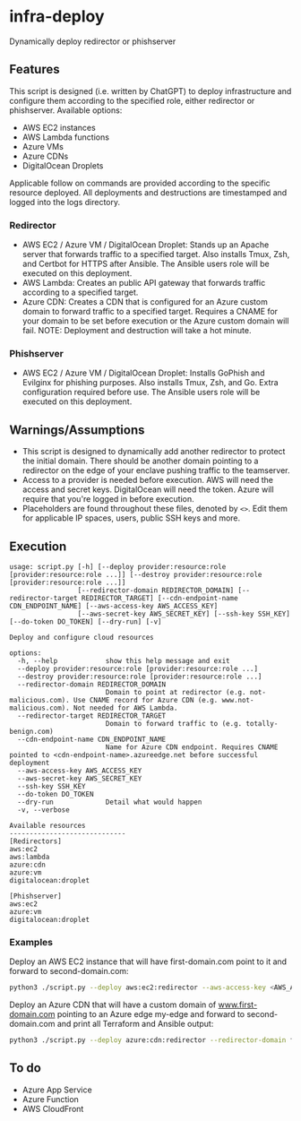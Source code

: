 # infra-deploy
Dynamically deploy redirector or phishserver

## Features
This script is designed (i.e. written by ChatGPT) to deploy infrastructure and configure them according to the specified role, either redirector or phishserver. Available options:
* AWS EC2 instances
* AWS Lambda functions
* Azure VMs
* Azure CDNs
* DigitalOcean Droplets

Applicable follow on commands are provided according to the specific resource deployed. All deployments and destructions are timestamped and logged into the logs directory.

### Redirector
* AWS EC2 / Azure VM / DigitalOcean Droplet: Stands up an Apache server that forwards traffic to a specified target. Also installs Tmux, Zsh, and Certbot for HTTPS after Ansible. The Ansible users role will be executed on this deployment.
* AWS Lambda: Creates an public API gateway that forwards traffic according to a specified target.
* Azure CDN: Creates a CDN that is configured for an Azure custom domain to forward traffic to a specified target. Requires a CNAME for your domain to be set before execution or the Azure custom domain will fail. NOTE: Deployment and destruction will take a hot minute.

### Phishserver
* AWS EC2 / Azure VM / DigitalOcean Droplet: Installs GoPhish and Evilginx for phishing purposes. Also installs Tmux, Zsh, and Go. Extra configuration required before use. The Ansible users role will be executed on this deployment.

## Warnings/Assumptions
* This script is designed to dynamically add another redirector to protect the initial domain. There should be another domain pointing to a redirector on the edge of your enclave pushing traffic to the teamserver. 
* Access to a provider is needed before execution. AWS will need the access and secret keys. DigitalOcean will need the token. Azure will require that you're logged in before execution.
* Placeholders are found throughout these files, denoted by `<>`. Edit them for applicable IP spaces, users, public SSH keys and more.

## Execution
```
usage: script.py [-h] [--deploy provider:resource:role [provider:resource:role ...]] [--destroy provider:resource:role [provider:resource:role ...]]
                 [--redirector-domain REDIRECTOR_DOMAIN] [--redirector-target REDIRECTOR_TARGET] [--cdn-endpoint-name CDN_ENDPOINT_NAME] [--aws-access-key AWS_ACCESS_KEY]
                 [--aws-secret-key AWS_SECRET_KEY] [--ssh-key SSH_KEY] [--do-token DO_TOKEN] [--dry-run] [-v]

Deploy and configure cloud resources

options:
  -h, --help            show this help message and exit
  --deploy provider:resource:role [provider:resource:role ...]
  --destroy provider:resource:role [provider:resource:role ...]
  --redirector-domain REDIRECTOR_DOMAIN
                        Domain to point at redirector (e.g. not-malicious.com). Use CNAME record for Azure CDN (e.g. www.not-malicious.com). Not needed for AWS Lambda.
  --redirector-target REDIRECTOR_TARGET
                        Domain to forward traffic to (e.g. totally-benign.com)
  --cdn-endpoint-name CDN_ENDPOINT_NAME
                        Name for Azure CDN endpoint. Requires CNAME pointed to <cdn-endpoint-name>.azureedge.net before successful deployment
  --aws-access-key AWS_ACCESS_KEY
  --aws-secret-key AWS_SECRET_KEY
  --ssh-key SSH_KEY
  --do-token DO_TOKEN
  --dry-run             Detail what would happen
  -v, --verbose

Available resources
-----------------------------
[Redirectors]
aws:ec2
aws:lambda
azure:cdn
azure:vm
digitalocean:droplet

[Phishserver]
aws:ec2
azure:vm
digitalocean:droplet
```

### Examples
Deploy an AWS EC2 instance that will have first-domain.com point to it and forward to second-domain.com:
```bash
python3 ./script.py --deploy aws:ec2:redirector --aws-access-key <AWS_ACCESS_KEY> --aws-secret-key <AWS_SECRET_KEY> --redirector-domain first-domain.com --redirector-target second-domain.com
```

Deploy an Azure CDN that will have a custom domain of www.first-domain.com pointing to an Azure edge my-edge and forward to second-domain.com and print all Terraform and Ansible output:
```bash
python3 ./script.py --deploy azure:cdn:redirector --redirector-domain first-domain.com --cdn-endpoint-name my-edge --redirector-target second-domain.com -v
```

## To do
* Azure App Service
* Azure Function
* AWS CloudFront

